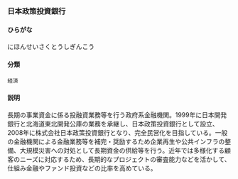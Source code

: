 <div style="display:none;">

## [あ行](securities-terms?id=あ行)
## [か行](securities-terms?id=か行)
## [さ行](securities-terms?id=さ行)
## [た行](securities-terms?id=た行)
## [な行](securities-terms?id=な行)

</div>

### 日本政策投資銀行

#### ひらがな

にほんせいさくとうしぎんこう

#### 分類

`経済`

#### 説明

長期の事業資金に係る投融資業務等を行う政府系金融機関。1999年に日本開発銀行と北海道東北開発公庫の業務を承継し、日本政策投資銀行として設立、2008年に株式会社日本政策投資銀行となり、完全民営化を目指している。一般の金融機関による金融業務等を補完・奨励するため企業再生や公共インフラの整備、大規模災害への対処として長期資金の供給等を行う。近年では多様化する顧客のニーズに対応するため、長期的なプロジェクトの審査能力などを活かして、仕組み金融やファンド投資などの比率を高めている。

<div style="display:none;">

## [は行](securities-terms?id=は行)
## [ま行](securities-terms?id=ま行)
## [や行](securities-terms?id=や行)
## [ら行](securities-terms?id=ら行)
## [わ行](securities-terms?id=わ行)
## [英数字・記号](securities-terms?id=英数字・記号)

</div>

